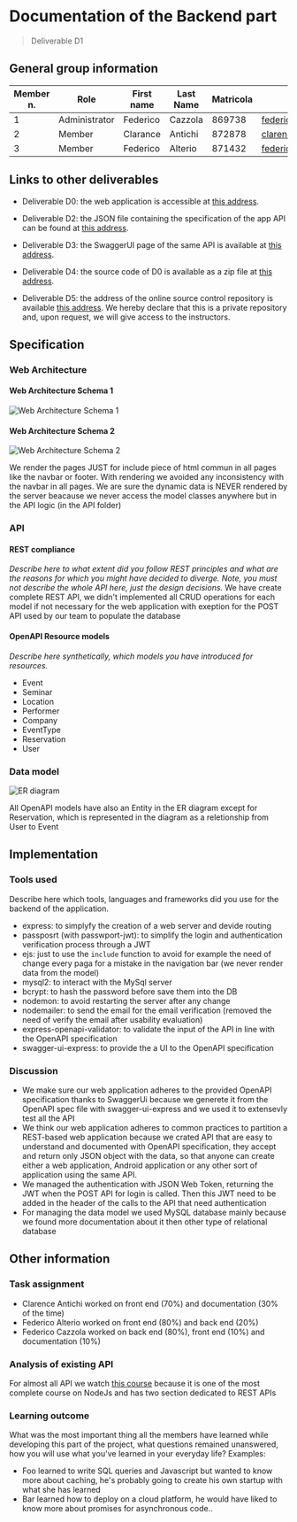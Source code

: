 # Documentation of the Backend part
> Deliverable D1
## General group information

| Member n. | Role          | First name | Last Name | Matricola | Email address                   |
| --------- | ------------- | ---------- | --------- | --------- | ------------------------------- |
| 1         | Administrator | Federico   | Cazzola   | 869738    | federico.cazzola@mail.polimi.it |
| 2         | Member        | Clarance   | Antichi   | 872878    | clarence.antichi@mail.polimi.it |
| 3         | Member        | Federico   | Alterio   | 871432    | federico.alterio@mail.polimi.it |
## Links to other deliverables
- Deliverable D0: the web application is accessible at [this
address](https://festival-hypermedia.herokuapp.com).
- Deliverable D2: the JSON file containing the specification
of the app API can be found at [this address](https://festival-hypermedia.herokuapp.com/backend/spec.yaml).
- Deliverable D3: the SwaggerUI page of the same API is available at
[this address](https://festival-hypermedia.herokuapp.com/backend/swaggerui).
- Deliverable D4: the source code of D0 is available as a zip file at
[this address](https://festival-hypermedia.herokuapp.com/backend/app.zip).

- Deliverable D5: the address of the online source control repository
is available [this address](https://github.com/f-cazzola/hypermedia-2019-alterio-antichi-cazzola). We hereby declare that this is a private repository and, upon request, we will give access to the instructors.
## Specification
### Web Architecture
#### Web Architecture Schema 1
![Web Architecture Schema 1](https://festival-hypermedia.herokuapp.com/images/doc/web-arc.png)
#### Web Architecture Schema 2
![Web Architecture Schema 2](https://festival-hypermedia.herokuapp.com/images/doc/web-arc-2.png)


We render the pages JUST for include piece of html commun in all pages like the navbar or footer. With rendering we avoided any inconsistency with the navbar in all pages.
We are sure the dynamic data is NEVER rendered by the server beacause we never access the model classes anywhere but in the API logic (in the API folder)
### API
#### REST compliance
_Describe here to what extent did you follow REST principles and what are
the reasons for which you might have decided to diverge. Note, you must
not describe the whole API here, just the design decisions._
We have create complete REST API, we didn't implemented all CRUD operations for each model if not necessary for the web application with exeption for the POST API used by our team to populate the database
#### OpenAPI Resource models
_Describe here synthetically, which models you have introduced for
resources._
- Event
- Seminar
- Location
- Performer
- Company
- EventType
- Reservation
- User
### Data model
![ER diagram](https://festival-hypermedia.herokuapp.com/images/doc/ER-diagram.png)

All OpenAPI models have also an Entity in the ER diagram except for Reservation, which is represented in the diagram as a reletionship from User to Event
## Implementation
### Tools used
Describe here which tools, languages and frameworks did you use for the
backend of the application.
- express: to simplyfy the creation of a web server and devide routing
- passposrt (with passwport-jwt): to simplify the login and authentication verification process through a JWT
- ejs: just to use the `include` function to avoid for example the need of change every paga for a mistake in the navigation bar (we never render data from the model)
- mysql2: to interact with the MySql server
- bcrypt: to hash the password before save them into the DB
- nodemon: to avoid restarting the server after any change
- nodemailer: to send the email for the email verification (removed the need of verify the email after usability evaluation)
- express-openapi-validator: to validate the input of the API in line with the OpenAPI specification
- swagger-ui-express: to provide the a UI to the OpenAPI specification
### Discussion
- We make sure our web application adheres to the provided OpenAPI specification thanks to SwaggerUi because we generete it from the OpenAPI spec file with swagger-ui-express and we used it to extensevly test all the API
- We think our web application adheres to common practices to partition a REST-based web application because we crated API that are easy to understand and documented with OpenAPI specification, they accept and return only JSON object with the data, so that anyone can create either a web application, Android application or any other sort of application using the same API.
- We managed the authentication with JSON Web Token, returning the JWT when the POST API for login is called. Then this JWT need to be added in the header of the calls to the API that need authentication
- For managing the data model we used MySQL database mainly because we found more documentation about it then other type of relational database
## Other information
### Task assignment
- Clarence Antichi worked on front end (70%) and documentation (30% of the time)
- Federico Alterio worked on front end (80%) and back end (20%)
- Federico Cazzola worked on back end (80%), front end (10%) and documentation (10%)
### Analysis of existing API
For almost all API we watch [this course](https://www.udemy.com/course/nodejs-the-complete-guide/)
because it is one of the most complete course on NodeJs and has two section dedicated to REST APIs 
### Learning outcome
What was the most important thing all the members have learned while
developing this part of the project, what questions remained unanswered,
how you will use what you've learned in your everyday life?
Examples:
- Foo learned to write SQL queries and Javascript but wanted to know
more about caching, he's probably going to create his own startup
with what she has learned
- Bar learned how to deploy on a cloud platform, he would have liked
to know more about promises for asynchronous code..